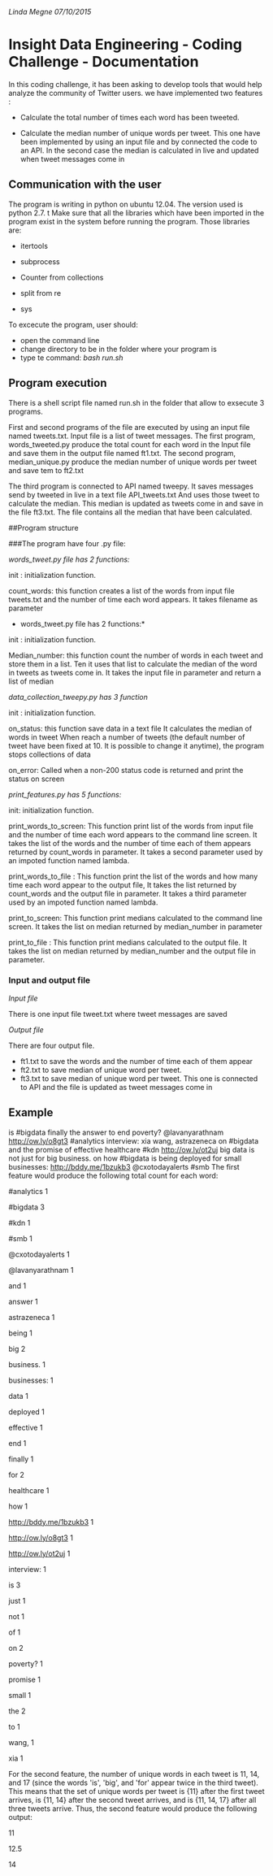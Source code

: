 *Linda Megne 07/10/2015*

Insight Data Engineering - Coding Challenge - Documentation
===========================================================

In this coding challenge, it has been asking to develop tools that would help analyze the community of Twitter users. we have implemented two features : 

- Calculate the total number of times each word has been tweeted.

- Calculate the median number of unique words per tweet. This one have been implemented by using an input file and by connected the code to an API. In the second case the median is calculated in live and updated when tweet messages come in
  

## Communication with the user

The program is writing in python on ubuntu 12.04. The version used is python 2.7. t
Make sure that all the libraries which have been imported in the program exist in the system before running the program. Those libraries are: 

- itertools

- subprocess

- Counter from collections

- split from re

- sys
 
 To excecute the program, user should:
 
 - open the command line
 - change directory to be in the folder where your program is
 - type te command: *bash run.sh*

## Program execution

There is a shell script file named run.sh in the folder that allow to exsecute 3 programs. 

First and second programs of the file are executed by using an input file named tweets.txt. Input file is a list of tweet messages. The first program, words_tweeted.py produce the total count for each word in the Input file and save them in the output file named ft1.txt. The second program, median_unique.py produce the median number of unique words per tweet and save tem to ft2.txt

The third program is connected to API named tweepy. It saves messages send by tweeted in live in a text file API_tweets.txt And uses those tweet to calculate the median. This median is updated as tweets come in and save in the file ft3.txt. The file contains all the median that have been calculated. 

##Program structure

###The program have four .py file:

*words_tweet.py file has 2 functions:*

init : initialization function.

count_words: this function creates a list of the words from input file tweets.txt and the number of time each word appears. It takes filename as parameter


* words_tweet.py file has 2 functions:*

init : initialization function.

Median_number: this function count the number of words in each tweet and store them in a list. Ten it uses that list to calculate the median of the word in tweets as tweets come in. It takes the input file in parameter and  return a list of median


*data_collection_tweepy.py has 3 function*

init : initialization function.

on_status: this function save data in a text file  It calculates the median of words in tweet When reach a number of tweets (the default number of tweet have been fixed at 10. It is possible to change it anytime), the program stops collections of data

on_error: Called when a non-200 status code is returned and print the status on screen

*print_features.py has 5 functions:*

init: initialization function.

print_words_to_screen: This function print list of the words from input file and the number of time each word appears to the command line screen. It takes the list of the words and the number of time each of them appears returned by count_words in parameter. It takes a second parameter used by an impoted function named lambda.

print_words_to_file : This function print the list of the words and how many time each word appear to the output file, It takes the list returned by count_words and the output file in parameter. It takes a third parameter used by an impoted function named lambda.

print_to_screen: This function print medians calculated to the command line screen. It takes the list on median returned by median_number in parameter

print_to_file : This function print medians calculated to the output file. It takes the list on median returned by median_number and the output file in parameter. 

### Input and output file

*Input file*

There is one input file tweet.txt where tweet messages are saved

*Output file*

There are four output file. 
- ft1.txt to save the words and the number of time each of them appear 
- ft2.txt to save median of unique word per tweet.
- ft3.txt to save median of unique word per tweet. This one is connected to API and the file is updated as tweet messages come in

## Example

is #bigdata finally the answer to end poverty? @lavanyarathnam http://ow.ly/o8gt3 #analytics
interview: xia wang, astrazeneca on #bigdata and the promise of effective healthcare #kdn http://ow.ly/ot2uj
big data is not just for big business. on how #bigdata is being deployed for small businesses: http://bddy.me/1bzukb3 @cxotodayalerts #smb
The first feature would produce the following total count for each word:

 #analytics                  1
 
 #bigdata                    3
 
 #kdn                        1
 
 #smb                        1
 
 @cxotodayalerts             1
 
 @lavanyarathnam             1
 
 and                         1
 
 answer                      1
 
 astrazeneca                 1
 
 being                       1
 
 big                         2
 
 business.                   1 
 
 businesses:                 1
 
 data                        1
 
 deployed                    1
 
 effective                   1
 
 end                         1
 
 finally                     1
 
 for                         2
 
 healthcare                  1
 
 how                         1
 
 http://bddy.me/1bzukb3      1
 
 http://ow.ly/o8gt3          1
 
 http://ow.ly/ot2uj          1
 
 interview:                  1
 
 is                          3
 
 just                        1
 
 not                         1
 
 of                          1
 
 on                          2
 
 poverty?                    1
 
 promise                     1
 
 small                       1
 
 the                         2
 
 to                          1
 
 wang,                       1
 
 xia                         1


For the second feature, the number of unique words in each tweet is 11, 14, and 17 (since the words 'is', 'big', and 'for' appear twice in the third tweet). This means that the set of unique words per tweet is {11} after the first tweet arrives, is {11, 14} after the second tweet arrives, and is {11, 14, 17} after all three tweets arrive. Thus, the second feature would produce the following output:

 11
 
 12.5
 
 14
 
